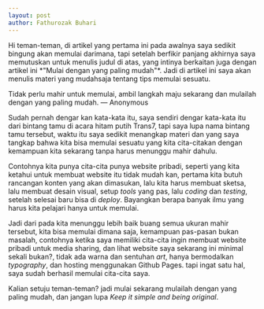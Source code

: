 ```yaml
---
layout: post
author: Fathurozak Buhari
---
```


<p class="intro">Hi teman-teman, di artikel yang pertama ini pada awalnya saya sedikit bingung akan memulai darimana,
tapi setelah berfikir panjang akhirnya saya memutuskan untuk menulis judul di atas,
yang intinya berkaitan juga dengan artikel ini *"Mulai dengan yang paling mudah"*. Jadi di artikel ini
saya akan menulis materi yang mudahsaja tentang tips memulai sesuatu.
</p>

<p class="pullquote">Tidak perlu mahir untuk memulai, ambil langkah maju sekarang
    dan mulailah dengan yang paling mudah.
    <span class="quote-author">&mdash; Anonymous</span>
</p>

Sudah pernah dengar kan kata-kata itu, saya sendiri dengar kata-kata itu dari bintang tamu di acara hitam putih Trans7, tapi saya lupa nama bintang tamu tersebut, waktu itu saya sedikit menangkap materi dan yang saya tangkap bahwa kita bisa memulai sesuatu yang kita cita-citakan dengan kemampuan kita sekarang tanpa harus menunggu mahir dahulu.

Contohnya kita punya cita-cita punya website pribadi, seperti yang kita ketahui untuk membuat website itu tidak mudah kan, pertama kita butuh rancangan konten yang akan dimasukan, lalu kita harus membuat sketsa, lalu membuat desain visual, setup *tools* yang pas, lalu *coding* dan *testing*, setelah selesai baru bisa di *deploy*. Bayangkan berapa banyak ilmu yang harus kita pelajari hanya untuk memulai.

Jadi dari pada kita menunggu lebih baik buang semua ukuran mahir tersebut, kita bisa memulai dimana saja, kemampuan pas-pasan bukan masalah, contohnya ketika saya memiliki cita-cita ingin membuat website pribadi untuk media sharing, dan lihat website saya sekarang ini minimal sekali bukan?, tidak ada warna dan sentuhan *art*, hanya bermodalkan *typography*, dan hosting menggunakan Github Pages. tapi ingat satu hal, saya sudah berhasil memulai cita-cita saya.

Kalian setuju teman-teman? jadi mulai sekarang mulailah dengan yang paling mudah, dan jangan lupa *Keep it simple and being original*.
